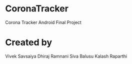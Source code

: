 # CoronaTracker
Corona Tracker Android Final Project


# Created by
Vivek Savsaiya
Dhiraj Ramnani
Siva Balusu
Kalash Raparthi
 
 

